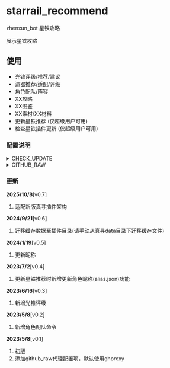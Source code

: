 # starrail_recommend

zhenxun_bot 星铁攻略

展示星铁攻略

## 使用

- 光锥评级/推荐/建议
- 遗器推荐/适配/评级
- 角色配队/阵容
- XX攻略
- XX图鉴
- XX素材/XX材料
- 更新星铁推荐 (仅超级用户可用)
- 检查星铁插件更新 (仅超级用户可用)

### 配置说明

<details>
<summary>CHECK_UPDATE</summary>

- 定期自动检查更新
- 默认值：True
</details>
<details>
<summary>GITHUB_RAW</summary>

- github raw的镜像站
- 默认值：https://ghproxy.com/https://raw.githubusercontent.com
- 其他代理站：
1. https://raw.githubusercontent.com
2. https://ghproxy.com/https://raw.githubusercontent.com
3. https://raw.fastgit.org
4. https://raw.fgit.ml
5. https://raw.gitmirror.com
6. https://raw.kgithub.com
7. 其他未列出的代理站

</details>

### 更新

**2025/10/8**[v0.7]

1. 适配新版真寻插件架构

**2024/9/21**[v0.6]

1. 迁移缓存数据至插件目录(请手动从真寻data目录下迁移缓存文件)

**2024/1/19**[v0.5]

1. 更新昵称

**2023/7/2**[v0.4]

1. 更新星铁推荐时新增更新角色昵称(alias.json)功能

**2023/6/16**[v0.3]

1. 新增光锥评级

**2023/5/8**[v0.2]

1. 新增角色配队命令

**2023/5/8**[v0.1]

1. 初版
2. 添加github_raw代理配置项，默认使用ghproxy
